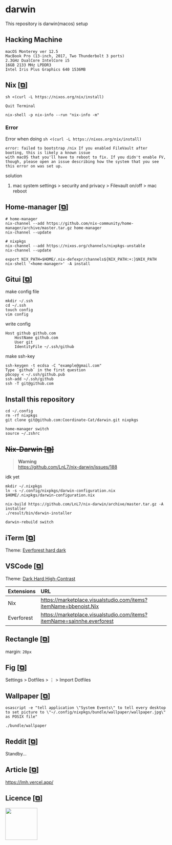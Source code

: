 # darwin
This repository is darwin(macos) setup

## Hacking Machine
```
macOS Monterey ver 12.5
MacBook Pro (13-inch, 2017, Two Thunderbolt 3 ports)
2.3GHz DualCore IntelCore i5
16GB 2133 MHz LPDDR3
Intel Iris Plus Graphics 640 1536MB
```

## Nix [[&#10697;](https://nixos.org/)]

```
sh <(curl -L https://nixos.org/nix/install)

Quit Terminal

nix-shell -p nix-info --run "nix-info -m"
```

### Error 
Error when doing `sh <(curl -L https://nixos.org/nix/install)`
```
error: failed to bootstrap /nix If you enabled FileVault after booting, this is likely a known issue
with macOS that you'll have to reboot to fix. If you didn't enable FV,
though, please open an issue describing how the system that you see
this error on was set up.
```

solution
1. mac system settings > security and privacy > Filevault on/off > mac reboot


## Home-manager [[&#10697;](https://github.com/nix-community/home-manager)]

```
# home-manager
nix-channel --add https://github.com/nix-community/home-manager/archive/master.tar.gz home-manager
nix-channel --update

# nixpkgs
nix-channel --add https://nixos.org/channels/nixpkgs-unstable
nix-channel --update

export NIX_PATH=$HOME/.nix-defexpr/channels${NIX_PATH:+:}$NIX_PATH
nix-shell '<home-manager>' -A install
```

## Gitui [[&#10697;](https://github.com/extrawurst/gitui)]

make config file
```
mkdir ~/.ssh 
cd ~/.ssh
touch config
vim config
```

write config
```
Host github github.com
    HostName github.com
    User git
    IdentityFile ~/.ssh/github
```

make ssh-key
```
ssh-keygen -t ecdsa -C "example@gmail.com"
Type `github` in the first question
pbcopy < ~/.ssh/github.pub
ssh-add ~/.ssh/github
ssh -T git@github.com
```

## Install this repository
```
cd ~/.config
rm -rf nixpkgs
git clone git@github.com:Coordinate-Cat/darwin.git nixpkgs

home-manager switch
source ~/.zshrc
```

## ~~Nix-Darwin [[&#10697;](https://github.com/LnL7/nix-darwin)]~~

> **Warning**  
> https://github.com/LnL7/nix-darwin/issues/188

idk yet

```
mkdir ~/.nixpkgs
ln -s ~/.config/nixpkgs/darwin-configuration.nix $HOME/.nixpkgs/darwin-configuration.nix

nix-build https://github.com/LnL7/nix-darwin/archive/master.tar.gz -A installer
./result/bin/darwin-installer

darwin-rebuild switch
```

## iTerm [[&#10697;](https://iterm2.com/)]

Theme: [Everforest hard dark](https://github.com/Coordinate-Cat/darwin/blob/main/bundle/iterm2/Everforest_hard_dark.itermcolors)

## VSCode [[&#10697;](https://code.visualstudio.com/)]

Theme: [Dark Hard High-Contrast](https://github.com/sainnhe/everforest-vscode)

|Extensions|URL|
|:-|:-|
|Nix|https://marketplace.visualstudio.com/items?itemName=bbenoist.Nix|
|Everforest|https://marketplace.visualstudio.com/items?itemName=sainnhe.everforest|

## Rectangle [[&#10697;](https://rectangleapp.com/)]

margin: `20px`

## Fig [[&#10697;](https://fig.io/)]

Settings > Dotfiles > ⋮ > Import Dotfiles

## Wallpaper [[&#10697;](https://unsplash.com/photos/jwTvCQQJXh0)]

```
osascript -e "tell application \"System Events\" to tell every desktop to set picture to \"~/.config/nixpkgs/bundle/wallpaper/wallpaper.jpg\" as POSIX file"
```
`./bundle/wallpaper`

## Reddit [[&#10697;](#)]

Standby...

## Article [[&#10697;](https://lmh.vercel.app/)]

https://lmh.vercel.app/

## Licence [[&#10697;](https://github.com/Coordinate-Cat/darwin/blob/main/LICENSE)]

<img width="100px" src="https://user-images.githubusercontent.com/42393004/185775910-4b7f91d9-c65f-4a2f-a805-9abea15d1fe0.png">

